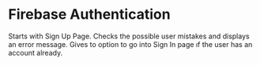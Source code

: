 # Firebase Authentication
 Starts with Sign Up Page.
 Checks the possible user mistakes and displays an error message.
 Gives to option to go into Sign In page ıf the user has an account already.
